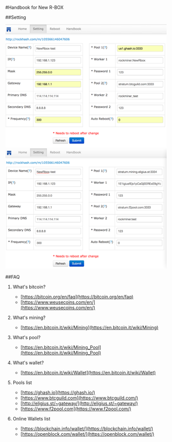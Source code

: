 #Handbook for New R-BOX



##Setting

<img src="setting.png" width="600px">

<img src="setting2.png" width="600px">

##FAQ

1. What's bitcoin?
	- [https://bitcoin.org/en/faq](https://bitcoin.org/en/faq)
	- [https://www.weusecoins.com/en/](https://www.weusecoins.com/en/)
	
2. What's mining?
	- [https://en.bitcoin.it/wiki/Mining](https://en.bitcoin.it/wiki/Mining)

3. What's pool?	
	- [https://en.bitcoin.it/wiki/Mining_Pool](https://en.bitcoin.it/wiki/Mining_Pool)

4. What's wallet?
	- [https://en.bitcoin.it/wiki/Wallet](https://en.bitcoin.it/wiki/Wallet)
	
5. Pools list
	- [https://ghash.io](https://ghash.io/)
	- [https://www.btcguild.com](https://www.btcguild.com/)
	- [http://eligius.st/~gateway/](http://eligius.st/~gateway/)
	- [https://www.f2pool.com](https://www.f2pool.com/)
	
6. Online Wallets list
	- [https://blockchain.info/wallet/](https://blockchain.info/wallet/)
	- [https://openblock.com/wallet/](https://openblock.com/wallet/)
	